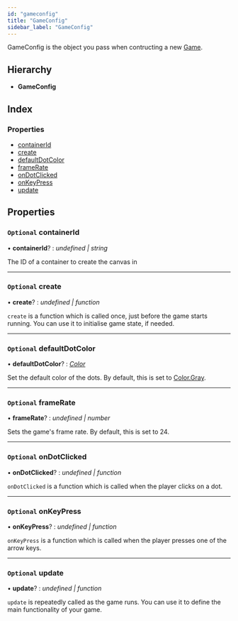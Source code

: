 ```yaml
---
id: "gameconfig"
title: "GameConfig"
sidebar_label: "GameConfig"
---
```


GameConfig is the object you pass when contructing a new [Game](../../classes/game).

## Hierarchy

* **GameConfig**

## Index

### Properties

* [containerId](../gameconfig#optional-containerid)
* [create](../gameconfig#optional-create)
* [defaultDotColor](../gameconfig#optional-defaultdotcolor)
* [frameRate](../gameconfig#optional-framerate)
* [onDotClicked](../gameconfig#optional-ondotclicked)
* [onKeyPress](../gameconfig#optional-onkeypress)
* [update](../gameconfig#optional-update)

## Properties

### `Optional` containerId

• **containerId**? : *undefined | string*

The ID of a container to create the canvas in

___

### `Optional` create

• **create**? : *undefined | function*

`create` is a function which is called once, just before the game starts
running. You can use it to initialise game state, if needed.

___

### `Optional` defaultDotColor

• **defaultDotColor**? : *[Color](../../enums/color)*

Set the default color of the dots. By default, this is set to
[Color.Gray](../../enums/color#gray).

___

### `Optional` frameRate

• **frameRate**? : *undefined | number*

Sets the game's frame rate. By default, this is set to 24.

___

### `Optional` onDotClicked

• **onDotClicked**? : *undefined | function*

`onDotClicked` is a function which is called when the player clicks on a
dot.

___

### `Optional` onKeyPress

• **onKeyPress**? : *undefined | function*

`onKeyPress` is a function which is called when the player presses one of
the arrow keys.

___

### `Optional` update

• **update**? : *undefined | function*

`update` is repeatedly called as the game runs. You can use it to define
the main functionality of your game.
